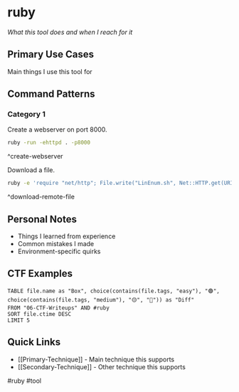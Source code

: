 # ruby

_What this tool does and when I reach for it_

## Primary Use Cases

Main things I use this tool for

## Command Patterns

### Category 1

Create a webserver on port 8000.
```bash
ruby -run -ehttpd . -p8000
```
^create-webserver

Download a file.
```bash
ruby -e 'require "net/http"; File.write("LinEnum.sh", Net::HTTP.get(URI.parse("https://raw.githubusercontent.com/rebootuser/LinEnum/master/LinEnum.sh")))'
```
^download-remote-file

## Personal Notes

- Things I learned from experience
- Common mistakes I made
- Environment-specific quirks

## CTF Examples

```dataview
TABLE file.name as "Box", choice(contains(file.tags, "easy"), "🟢", choice(contains(file.tags, "medium"), "🟡", "🔴")) as "Diff"
FROM "06-CTF-Writeups" AND #ruby
SORT file.ctime DESC
LIMIT 5
```

## Quick Links

- [[Primary-Technique]] - Main technique this supports
- [[Secondary-Technique]] - Other technique this supports

#ruby #tool